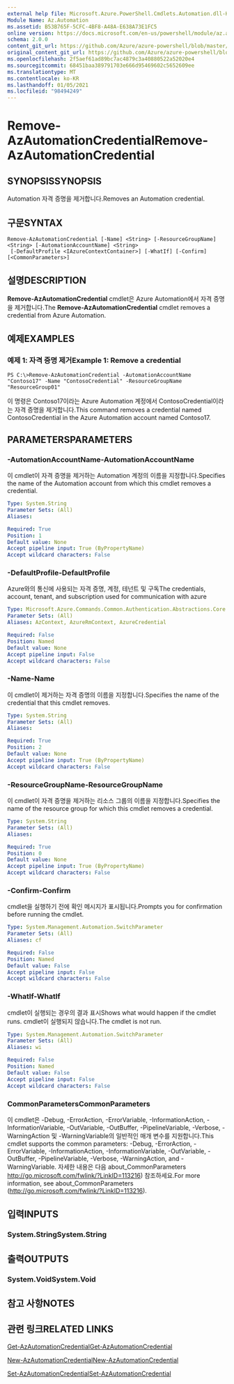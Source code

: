 ```yaml
---
external help file: Microsoft.Azure.PowerShell.Cmdlets.Automation.dll-Help.xml
Module Name: Az.Automation
ms.assetid: B53B765F-5CFC-4BF8-A48A-E638A73E1FC5
online version: https://docs.microsoft.com/en-us/powershell/module/az.automation/remove-azautomationcredential
schema: 2.0.0
content_git_url: https://github.com/Azure/azure-powershell/blob/master/src/Automation/Automation/help/Remove-AzAutomationCredential.md
original_content_git_url: https://github.com/Azure/azure-powershell/blob/master/src/Automation/Automation/help/Remove-AzAutomationCredential.md
ms.openlocfilehash: 2f5aef61ad89bc7ac4879c3a40880522a52020e4
ms.sourcegitcommit: 68451baa389791703e666d95469602c5652609ee
ms.translationtype: MT
ms.contentlocale: ko-KR
ms.lasthandoff: 01/05/2021
ms.locfileid: "98494249"
---
```

# <span data-ttu-id="71469-101">Remove-AzAutomationCredential</span><span class="sxs-lookup"><span data-stu-id="71469-101">Remove-AzAutomationCredential</span></span>

## <span data-ttu-id="71469-102">SYNOPSIS</span><span class="sxs-lookup"><span data-stu-id="71469-102">SYNOPSIS</span></span>
<span data-ttu-id="71469-103">Automation 자격 증명을 제거합니다.</span><span class="sxs-lookup"><span data-stu-id="71469-103">Removes an Automation credential.</span></span>

## <span data-ttu-id="71469-104">구문</span><span class="sxs-lookup"><span data-stu-id="71469-104">SYNTAX</span></span>

```
Remove-AzAutomationCredential [-Name] <String> [-ResourceGroupName] <String> [-AutomationAccountName] <String>
 [-DefaultProfile <IAzureContextContainer>] [-WhatIf] [-Confirm] [<CommonParameters>]
```

## <span data-ttu-id="71469-105">설명</span><span class="sxs-lookup"><span data-stu-id="71469-105">DESCRIPTION</span></span>
<span data-ttu-id="71469-106">**Remove-AzAutomationCredential** cmdlet은 Azure Automation에서 자격 증명을 제거합니다.</span><span class="sxs-lookup"><span data-stu-id="71469-106">The **Remove-AzAutomationCredential** cmdlet removes a credential from Azure Automation.</span></span>

## <span data-ttu-id="71469-107">예제</span><span class="sxs-lookup"><span data-stu-id="71469-107">EXAMPLES</span></span>

### <span data-ttu-id="71469-108">예제 1: 자격 증명 제거</span><span class="sxs-lookup"><span data-stu-id="71469-108">Example 1: Remove a credential</span></span>
```
PS C:\>Remove-AzAutomationCredential -AutomationAccountName "Contoso17" -Name "ContosoCredential" -ResourceGroupName "ResourceGroup01"
```

<span data-ttu-id="71469-109">이 명령은 Contoso17이라는 Azure Automation 계정에서 ContosoCredential이라는 자격 증명을 제거합니다.</span><span class="sxs-lookup"><span data-stu-id="71469-109">This command removes a credential named ContosoCredential in the Azure Automation account named Contoso17.</span></span>

## <span data-ttu-id="71469-110">PARAMETERS</span><span class="sxs-lookup"><span data-stu-id="71469-110">PARAMETERS</span></span>

### <span data-ttu-id="71469-111">-AutomationAccountName</span><span class="sxs-lookup"><span data-stu-id="71469-111">-AutomationAccountName</span></span>
<span data-ttu-id="71469-112">이 cmdlet이 자격 증명을 제거하는 Automation 계정의 이름을 지정합니다.</span><span class="sxs-lookup"><span data-stu-id="71469-112">Specifies the name of the Automation account from which this cmdlet removes a credential.</span></span>

```yaml
Type: System.String
Parameter Sets: (All)
Aliases:

Required: True
Position: 1
Default value: None
Accept pipeline input: True (ByPropertyName)
Accept wildcard characters: False
```

### <span data-ttu-id="71469-113">-DefaultProfile</span><span class="sxs-lookup"><span data-stu-id="71469-113">-DefaultProfile</span></span>
<span data-ttu-id="71469-114">Azure와의 통신에 사용되는 자격 증명, 계정, 테넌트 및 구독</span><span class="sxs-lookup"><span data-stu-id="71469-114">The credentials, account, tenant, and subscription used for communication with azure</span></span>

```yaml
Type: Microsoft.Azure.Commands.Common.Authentication.Abstractions.Core.IAzureContextContainer
Parameter Sets: (All)
Aliases: AzContext, AzureRmContext, AzureCredential

Required: False
Position: Named
Default value: None
Accept pipeline input: False
Accept wildcard characters: False
```

### <span data-ttu-id="71469-115">-Name</span><span class="sxs-lookup"><span data-stu-id="71469-115">-Name</span></span>
<span data-ttu-id="71469-116">이 cmdlet이 제거하는 자격 증명의 이름을 지정합니다.</span><span class="sxs-lookup"><span data-stu-id="71469-116">Specifies the name of the credential that this cmdlet removes.</span></span>

```yaml
Type: System.String
Parameter Sets: (All)
Aliases:

Required: True
Position: 2
Default value: None
Accept pipeline input: True (ByPropertyName)
Accept wildcard characters: False
```

### <span data-ttu-id="71469-117">-ResourceGroupName</span><span class="sxs-lookup"><span data-stu-id="71469-117">-ResourceGroupName</span></span>
<span data-ttu-id="71469-118">이 cmdlet이 자격 증명을 제거하는 리소스 그룹의 이름을 지정합니다.</span><span class="sxs-lookup"><span data-stu-id="71469-118">Specifies the name of the resource group for which this cmdlet removes a credential.</span></span>

```yaml
Type: System.String
Parameter Sets: (All)
Aliases:

Required: True
Position: 0
Default value: None
Accept pipeline input: True (ByPropertyName)
Accept wildcard characters: False
```

### <span data-ttu-id="71469-119">-Confirm</span><span class="sxs-lookup"><span data-stu-id="71469-119">-Confirm</span></span>
<span data-ttu-id="71469-120">cmdlet을 실행하기 전에 확인 메시지가 표시됩니다.</span><span class="sxs-lookup"><span data-stu-id="71469-120">Prompts you for confirmation before running the cmdlet.</span></span>

```yaml
Type: System.Management.Automation.SwitchParameter
Parameter Sets: (All)
Aliases: cf

Required: False
Position: Named
Default value: False
Accept pipeline input: False
Accept wildcard characters: False
```

### <span data-ttu-id="71469-121">-WhatIf</span><span class="sxs-lookup"><span data-stu-id="71469-121">-WhatIf</span></span>
<span data-ttu-id="71469-122">cmdlet이 실행되는 경우의 결과 표시</span><span class="sxs-lookup"><span data-stu-id="71469-122">Shows what would happen if the cmdlet runs.</span></span>
<span data-ttu-id="71469-123">cmdlet이 실행되지 않습니다.</span><span class="sxs-lookup"><span data-stu-id="71469-123">The cmdlet is not run.</span></span>

```yaml
Type: System.Management.Automation.SwitchParameter
Parameter Sets: (All)
Aliases: wi

Required: False
Position: Named
Default value: False
Accept pipeline input: False
Accept wildcard characters: False
```

### <span data-ttu-id="71469-124">CommonParameters</span><span class="sxs-lookup"><span data-stu-id="71469-124">CommonParameters</span></span>
<span data-ttu-id="71469-125">이 cmdlet은 -Debug, -ErrorAction, -ErrorVariable, -InformationAction, -InformationVariable, -OutVariable, -OutBuffer, -PipelineVariable, -Verbose, -WarningAction 및 -WarningVariable의 일반적인 매개 변수를 지원합니다.</span><span class="sxs-lookup"><span data-stu-id="71469-125">This cmdlet supports the common parameters: -Debug, -ErrorAction, -ErrorVariable, -InformationAction, -InformationVariable, -OutVariable, -OutBuffer, -PipelineVariable, -Verbose, -WarningAction, and -WarningVariable.</span></span> <span data-ttu-id="71469-126">자세한 내용은 다음 about_CommonParameters http://go.microsoft.com/fwlink/?LinkID=113216) 참조하세요.</span><span class="sxs-lookup"><span data-stu-id="71469-126">For more information, see about_CommonParameters (http://go.microsoft.com/fwlink/?LinkID=113216).</span></span>

## <span data-ttu-id="71469-127">입력</span><span class="sxs-lookup"><span data-stu-id="71469-127">INPUTS</span></span>

### <span data-ttu-id="71469-128">System.String</span><span class="sxs-lookup"><span data-stu-id="71469-128">System.String</span></span>

## <span data-ttu-id="71469-129">출력</span><span class="sxs-lookup"><span data-stu-id="71469-129">OUTPUTS</span></span>

### <span data-ttu-id="71469-130">System.Void</span><span class="sxs-lookup"><span data-stu-id="71469-130">System.Void</span></span>

## <span data-ttu-id="71469-131">참고 사항</span><span class="sxs-lookup"><span data-stu-id="71469-131">NOTES</span></span>

## <span data-ttu-id="71469-132">관련 링크</span><span class="sxs-lookup"><span data-stu-id="71469-132">RELATED LINKS</span></span>

[<span data-ttu-id="71469-133">Get-AzAutomationCredential</span><span class="sxs-lookup"><span data-stu-id="71469-133">Get-AzAutomationCredential</span></span>](./Get-AzAutomationCredential.md)

[<span data-ttu-id="71469-134">New-AzAutomationCredential</span><span class="sxs-lookup"><span data-stu-id="71469-134">New-AzAutomationCredential</span></span>](./New-AzAutomationCredential.md)

[<span data-ttu-id="71469-135">Set-AzAutomationCredential</span><span class="sxs-lookup"><span data-stu-id="71469-135">Set-AzAutomationCredential</span></span>](./Set-AzAutomationCredential.md)


